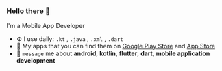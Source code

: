 ### Hello there 👋

I'm a Mobile App Developer <br>

- ⚙️ I use daily: `.kt` , `.java` , `.xml` , `.dart`
- 📱 My apps that you can find them on [Google Play Store](https://play.google.com/store/apps/developer?id=Partner+Codes&hl=en&gl=US) and [App Store](https://apps.apple.com/tr/developer/baris-semerci/id1755875975)
- 💬 `message` me about **android**, **kotlin**, **flutter**, **dart**, **mobile application development**
